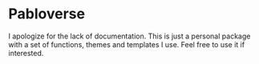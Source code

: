# Pabloverse

I apologize for the lack of documentation. This is just a personal package with a set of functions, themes and templates I use. Feel free to use it if interested. 